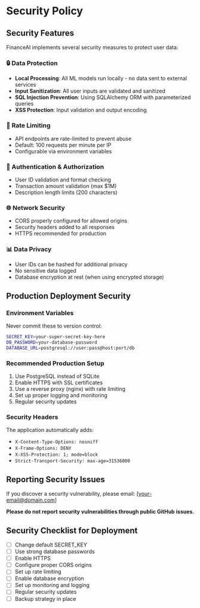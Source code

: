 # Security Policy

## Security Features

FinanceAI implements several security measures to protect user data:

### 🔒 Data Protection
- **Local Processing**: All ML models run locally - no data sent to external services
- **Input Sanitization**: All user inputs are validated and sanitized
- **SQL Injection Prevention**: Using SQLAlchemy ORM with parameterized queries
- **XSS Protection**: Input validation and output encoding

### 🚦 Rate Limiting
- API endpoints are rate-limited to prevent abuse
- Default: 100 requests per minute per IP
- Configurable via environment variables

### 🔐 Authentication & Authorization
- User ID validation and format checking
- Transaction amount validation (max $1M)
- Description length limits (200 characters)

### 🌐 Network Security
- CORS properly configured for allowed origins
- Security headers added to all responses
- HTTPS recommended for production

### 📊 Data Privacy
- User IDs can be hashed for additional privacy
- No sensitive data logged
- Database encryption at rest (when using encrypted storage)

## Production Deployment Security

### Environment Variables
Never commit these to version control:
```bash
SECRET_KEY=your-super-secret-key-here
DB_PASSWORD=your-database-password
DATABASE_URL=postgresql://user:pass@host:port/db
```

### Recommended Production Setup
1. Use PostgreSQL instead of SQLite
2. Enable HTTPS with SSL certificates
3. Use a reverse proxy (nginx) with rate limiting
4. Set up proper logging and monitoring
5. Regular security updates

### Security Headers
The application automatically adds:
- `X-Content-Type-Options: nosniff`
- `X-Frame-Options: DENY`
- `X-XSS-Protection: 1; mode=block`
- `Strict-Transport-Security: max-age=31536000`

## Reporting Security Issues

If you discover a security vulnerability, please email: [your-email@domain.com]

**Please do not report security vulnerabilities through public GitHub issues.**

## Security Checklist for Deployment

- [ ] Change default SECRET_KEY
- [ ] Use strong database passwords
- [ ] Enable HTTPS
- [ ] Configure proper CORS origins
- [ ] Set up rate limiting
- [ ] Enable database encryption
- [ ] Set up monitoring and logging
- [ ] Regular security updates
- [ ] Backup strategy in place
